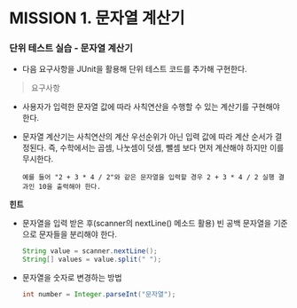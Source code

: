 # MISSION 1. 문자열 계산기

### 단위 테스트 실습 - 문자열 계산기

- 다음 요구사항을 JUnit을 활용해 단위 테스트 코드를 추가해 구현한다.
> 요구사항

- 사용자가 입력한 문자열 값에 따라 사칙연산을 수행할 수 있는 계산기를 구현해야 한다.
- 문자열 계산기는 사칙연산의 계산 우선순위가 아닌 입력 값에 따라 계산 순서가 결정된다. 즉, 수학에서는 곱셈, 나눗셈이 덧셈, 뺄셈 보다 먼저 계산해야 하지만 이를 무시한다.

    ```text
    예를 들어 "2 + 3 * 4 / 2"와 같은 문자열을 입력할 경우 2 + 3 * 4 / 2 실행 결과인 10을 출력해야 한다.
    ```

**힌트**

- 문자열을 입력 받은 후(scanner의 nextLine() 메소드 활용) 빈 공백 문자열을 기준으로 문자들을 분리해야 한다.
    ```java
    String value = scanner.nextLine();
    String[] values = value.split(" ");
    ```

- 문자열을 숫자로 변경하는 방법
    ```java
    int number = Integer.parseInt("문자열");
    ```
